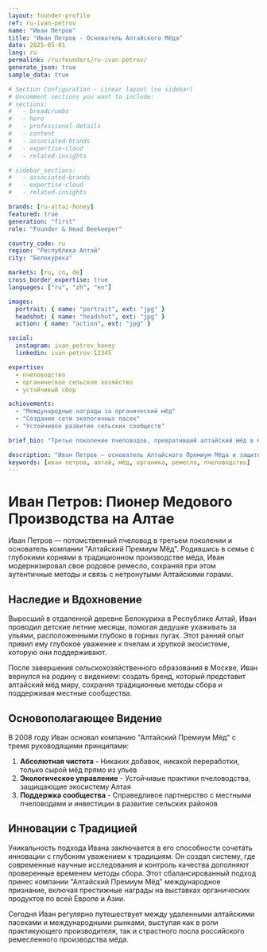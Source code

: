 ```yaml
---
layout: founder-profile
ref: ru-ivan-petrov
name: "Иван Петров"
title: "Иван Петров - Основатель Алтайского Мёда"
date: 2025-05-01
lang: ru
permalink: /ru/founders/ru-ivan-petrov/
generate_json: true
sample_data: true

# Section Configuration - Linear layout (no sidebar)
# Uncomment sections you want to include:
# sections:
#   - breadcrumbs
#   - hero
#   - professional-details
#   - content
#   - associated-brands
#   - expertise-cloud
#   - related-insights

# sidebar_sections:
#   - associated-brands
#   - expertise-cloud
#   - related-insights

brands: [ru-altai-honey]
featured: true
generation: "first"
role: "Founder & Head Beekeeper"

country_code: ru
region: "Республика Алтай"
city: "Белокуриха"

markets: [ru, cn, de]
cross_border_expertise: true
languages: ["ru", "zh", "en"]

images:
  portrait: { name: "portrait", ext: "jpg" }
  headshot: { name: "headshot", ext: "jpg" }
  action: { name: "action", ext: "jpg" }

social:
  instagram: ivan_petrov_honey
  linkedin: ivan-petrov-12345

expertise:
  - пчеловодство
  - органическое сельское хозяйство
  - устойчивый сбор

achievements:
  - "Международные награды за органический мёд"
  - "Создание сети экологичных пасек"
  - "Устойчивое развитие сельских сообществ"

brief_bio: "Третье поколение пчеловодов, превративший алтайский мёд в международный ремесленный бренд."

description: "Иван Петров — основатель Алтайского Премиум Мёда и защитник устойчивого пчеловодства в России."
keywords: [иван петров, алтай, мёд, органика, ремесло, пчеловодство]
---
```


# Иван Петров: Пионер Медового Производства на Алтае

Иван Петров — потомственный пчеловод в третьем поколении и основатель компании "Алтайский Премиум Мёд". Родившись в семье с глубокими корнями в традиционном производстве мёда, Иван модернизировал свое родовое ремесло, сохраняя при этом аутентичные методы и связь с нетронутыми Алтайскими горами.

## Наследие и Вдохновение

Выросший в отдаленной деревне Белокуриха в Республике Алтай, Иван проводил детские летние месяцы, помогая дедушке ухаживать за ульями, расположенными глубоко в горных лугах. Этот ранний опыт привил ему глубокое уважение к пчелам и хрупкой экосистеме, которую они поддерживают.

После завершения сельскохозяйственного образования в Москве, Иван вернулся на родину с видением: создать бренд, который представит алтайский мёд миру, сохраняя традиционные методы сбора и поддерживая местные сообщества.

## Основополагающее Видение

В 2008 году Иван основал компанию "Алтайский Премиум Мёд" с тремя руководящими принципами:

1. **Абсолютная чистота** - Никаких добавок, никакой переработки, только сырой мёд прямо из ульев
2. **Экологическое управление** - Устойчивые практики пчеловодства, защищающие экосистему Алтая
3. **Поддержка сообщества** - Справедливое партнерство с местными пчеловодами и инвестиции в развитие сельских районов

## Инновации с Традицией

Уникальность подхода Ивана заключается в его способности сочетать инновации с глубоким уважением к традициям. Он создал систему, где современные научные исследования и контроль качества дополняют проверенные временем методы сбора. Этот сбалансированный подход принес компании "Алтайский Премиум Мёд" международное признание, включая престижные награды на выставках органических продуктов по всей Европе и Азии.

Сегодня Иван регулярно путешествует между удаленными алтайскими пасеками и международными рынками, выступая как в роли практикующего производителя, так и страстного посла российского ремесленного производства мёда.
